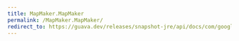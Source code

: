 ```yaml
---
title: MapMaker.MapMaker
permalink: /MapMaker.MapMaker/
redirect_to: https://guava.dev/releases/snapshot-jre/api/docs/com/google/common/collect/MapMaker.html#MapMaker--
---
```


